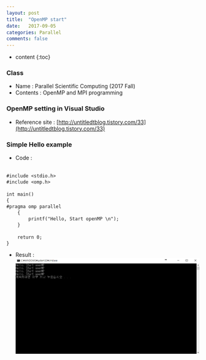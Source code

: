 ```yaml
---
layout: post
title:  "OpenMP start"
date:   2017-09-05
categories: Parallel
comments: false
---
```


* content
{:toc}

### Class
* Name : Parallel Scientific Computing (2017 Fall)
* Contents : OpenMP and MPI programming

### OpenMP setting in Visual Studio
* Reference site :  [http://untitledtblog.tistory.com/33](http://untitledtblog.tistory.com/33)

### Simple Hello example
* Code :   
```

#include <stdio.h>
#include <omp.h>

int main()
{
#pragma omp parallel
	{
		printf("Hello, Start openMP \n");
	}

	return 0;
}

```

* Result :   
![hello_result](./_posts/Parallel/hello.PNG)

